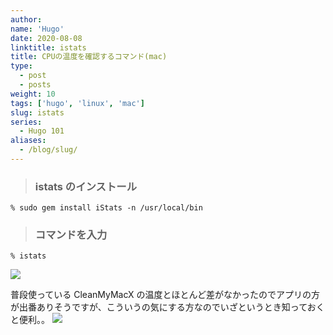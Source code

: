 ```yaml
---
author:
name: 'Hugo'
date: 2020-08-08
linktitle: istats
title: CPUの温度を確認するコマンド(mac)
type:
  - post
  - posts
weight: 10
tags: ['hugo', 'linux', 'mac']
slug: istats
series:
  - Hugo 101
aliases:
  - /blog/slug/
---
```


> ### istats のインストール

```
% sudo gem install iStats -n /usr/local/bin
```

> ### コマンドを入力

```
% istats
```

![](https://friendly-galileo-52e802.netlify.app/images/img06.jpg)

普段使っている CleanMyMacX の温度とほとんど差がなかったのでアプリの方が出番ありそうですが、こういうの気にする方なのでいざというとき知っておくと便利。。
![](https://friendly-galileo-52e802.netlify.app/images/img07.jpg)

